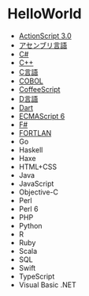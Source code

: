 # HelloWorld

* [ActionScript 3.0](https://github.com/TakashiNishimura/HelloWorld/tree/master/ActionScript/README.md)
* [アセンブリ言語](https://github.com/TakashiNishimura/HelloWorld/tree/master/Assembly/README.md)
* [C#](https://github.com/TakashiNishimura/HelloWorld/blob/master/C%23/README.md)
* [C++](https://github.com/TakashiNishimura/HelloWorld/blob/master/C%2B%2B/README.md)
* [C言語](https://github.com/TakashiNishimura/HelloWorld/blob/master/C/README.md)
* [COBOL](https://github.com/TakashiNishimura/HelloWorld/tree/master/COBOL/README.md)
* [CoffeeScript](https://github.com/TakashiNishimura/HelloWorld/blob/master/CoffeeScript/README.md)
* [D言語](https://github.com/TakashiNishimura/HelloWorld/blob/master/D/README.md)
* [Dart](https://github.com/TakashiNishimura/HelloWorld/blob/master/Dart/README.md)
* [ECMAScript 6](https://github.com/TakashiNishimura/HelloWorld/blob/master/ECMAScript6/README.md)
* [F#](https://github.com/TakashiNishimura/HelloWorld/blob/master/F%23/README.md)
* [FORTLAN](https://github.com/TakashiNishimura/HelloWorld/blob/master/FORTLAN/README.md)
* Go
* Haskell
* Haxe
* HTML+CSS
* Java
* JavaScript
* Objective-C
* Perl
* Perl 6
* PHP
* Python
* R
* Ruby
* Scala
* SQL
* Swift
* TypeScript
* Visual Basic .NET
